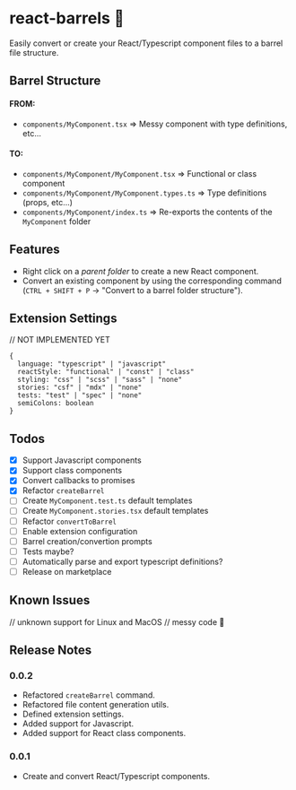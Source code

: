 # react-barrels 🥃

Easily convert or create your React/Typescript component files to a barrel file structure.

## Barrel Structure

#### FROM:

- `components/MyComponent.tsx` => Messy component with type definitions, etc...

#### TO:

- `components/MyComponent/MyComponent.tsx` => Functional or class component
- `components/MyComponent/MyComponent.types.ts` => Type definitions (props, etc...)
- `components/MyComponent/index.ts` => Re-exports the contents of the `MyComponent` folder

## Features

- Right click on a _parent folder_ to create a new React component.
- Convert an existing component by using the corresponding command (`CTRL + SHIFT + P` -> "Convert to a barrel folder structure").

## Extension Settings

// NOT IMPLEMENTED YET

```
{
  language: "typescript" | "javascript"
  reactStyle: "functional" | "const" | "class"
  styling: "css" | "scss" | "sass" | "none"
  stories: "csf" | "mdx" | "none"
  tests: "test" | "spec" | "none"
  semiColons: boolean
}
```

## Todos

- [x] Support Javascript components
- [x] Support class components
- [x] Convert callbacks to promises
- [x] Refactor `createBarrel`
- [ ] Create `MyComponent.test.ts` default templates
- [ ] Create `MyComponent.stories.tsx` default templates
- [ ] Refactor `convertToBarrel`
- [ ] Enable extension configuration
- [ ] Barrel creation/convertion prompts
- [ ] Tests maybe?
- [ ] Automatically parse and export typescript definitions?
- [ ] Release on marketplace

## Known Issues

// unknown support for Linux and MacOS
// messy code 🍝

## Release Notes

### 0.0.2

- Refactored `createBarrel` command.
- Refactored file content generation utils.
- Defined extension settings.
- Added support for Javascript.
- Added support for React class components.

### 0.0.1

- Create and convert React/Typescript components.
